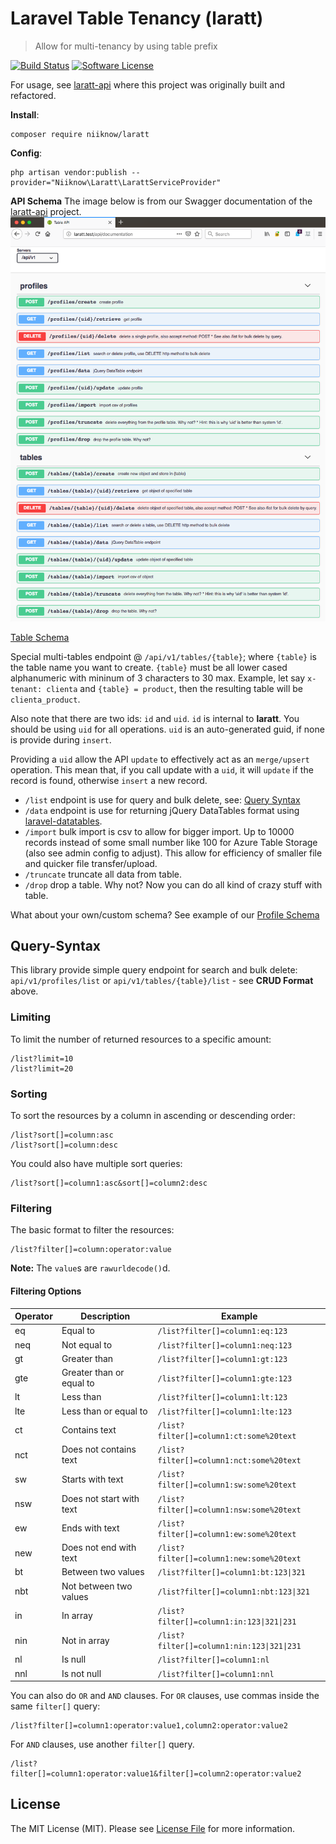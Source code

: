 # Laravel Table Tenancy (laratt)
> Allow for multi-tenancy by using table prefix

[![Build Status](https://travis-ci.org/niiknow/laratt.svg?branch=master)](https://travis-ci.org/niiknow/laratt) [![Software License](https://img.shields.io/badge/license-MIT-brightgreen.svg?style=flat-square)](LICENSE.md)

For usage, see [laratt-api](https://github.com/niiknow/laratt-api) where this project was originally built and refactored.

**Install**:
```
composer require niiknow/laratt
```

**Config**:
```
php artisan vendor:publish --provider="Niiknow\Laratt\LarattServiceProvider"
```


**API Schema**
The image below is from our Swagger documentation of the [laratt-api](https://github.com/niiknow/laratt-api) project.
![](https://raw.githubusercontent.com/niiknow/laratt/master/api.png?raw=true)

[Table Schema](https://github.com/niiknow/laratt/blob/master/src/Models/TableModel.php#L77)

Special multi-tables endpoint @ `/api/v1/tables/{table}`; where `{table}` is the table name you want to create.  `{table}` must be all lower cased alphanumeric with mininum of 3 characters to 30 max.  Example, let say `x-tenant: clienta` and `{table} = product`, then the resulting table will be `clienta_product`.

Also note that there are two ids: `id` and `uid`. `id` is internal to **laratt**.  You should be using `uid` for all operations.  `uid` is an auto-generated guid, if none is provide during `insert`.

Providing a `uid` allow the API `update` to effectively act as an `merge/upsert` operation.  This mean that, if you call update with a `uid`, it will `update` if the record is found, otherwise `insert` a new record.

- `/list` endpoint is use for query and bulk delete, see: [Query Syntax](#query-syntax)
- `/data` endpoint is use for returning jQuery DataTables format using [laravel-datatables](https://github.com/yajra/laravel-datatables).
- `/import` bulk import is csv to allow for bigger import.  Up to 10000 records instead of some small number like 100 for Azure Table Storage (also see admin config to adjust).  This allow for efficiency of smaller file and quicker file transfer/upload.
- `/truncate` truncate all data from table.
- `/drop` drop a table.  Why not?  Now you can do all kind of crazy stuff with table.

What about your own/custom schema?  See example of our [Profile Schema](https://github.com/niiknow/laratt/blob/master/src/Models/ProfileModel.php#L78)

## Query-Syntax
This library provide simple query endpoint for search and bulk delete: `api/v1/profiles/list` or `api/v1/tables/{table}/list` - see **CRUD Format** above.

### Limiting

To limit the number of returned resources to a specific amount:

```
/list?limit=10
/list?limit=20
```

### Sorting

To sort the resources by a column in ascending or descending order:

```
/list?sort[]=column:asc
/list?sort[]=column:desc
```

You could also have multiple sort queries:

```
/list?sort[]=column1:asc&sort[]=column2:desc
```

### Filtering

The basic format to filter the resources:

```
/list?filter[]=column:operator:value
```

**Note:** The `value`s are `rawurldecode()`d.

#### Filtering Options

| Operator | Description | Example |
| --- | --- | --- |
| eq | Equal to | `/list?filter[]=column1:eq:123` |
| neq | Not equal to | `/list?filter[]=column1:neq:123` |
| gt | Greater than | `/list?filter[]=column1:gt:123` |
| gte | Greater than or equal to | `/list?filter[]=column1:gte:123` |
| lt | Less than | `/list?filter[]=column1:lt:123` |
| lte | Less than or equal to | `/list?filter[]=column1:lte:123` |
| ct | Contains text | `/list?filter[]=column1:ct:some%20text` |
| nct | Does not contains text | `/list?filter[]=column1:nct:some%20text` |
| sw | Starts with text | `/list?filter[]=column1:sw:some%20text` |
| nsw | Does not start with text | `/list?filter[]=column1:nsw:some%20text` |
| ew | Ends with text | `/list?filter[]=column1:ew:some%20text` |
| new | Does not end with text | `/list?filter[]=column1:new:some%20text` |
| bt | Between two values | `/list?filter[]=column1:bt:123\|321` |
| nbt | Not between two values | `/list?filter[]=column1:nbt:123\|321` |
| in | In array | `/list?filter[]=column1:in:123\|321\|231` |
| nin | Not in array | `/list?filter[]=column1:nin:123\|321\|231` |
| nl | Is null | `/list?filter[]=column1:nl` |
| nnl | Is not null | `/list?filter[]=column1:nnl` |

You can also do `OR` and `AND` clauses. For `OR` clauses, use commas inside the same `filter[]` query:

```
/list?filter[]=column1:operator:value1,column2:operator:value2
```

For `AND` clauses, use another `filter[]` query.

```
/list?filter[]=column1:operator:value1&filter[]=column2:operator:value2
```

## License

The MIT License (MIT). Please see [License File](LICENSE.md) for more information.
